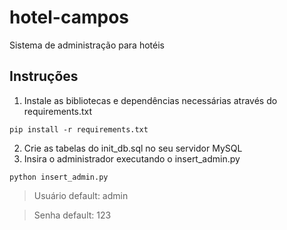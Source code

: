 # hotel-campos
Sistema de administração para hotéis

## Instruções
1. Instale as bibliotecas e dependências necessárias através do requirements.txt
```
pip install -r requirements.txt
```
   
2. Crie as tabelas do init_db.sql no seu servidor MySQL
3. Insira o administrador executando o insert_admin.py
```
python insert_admin.py
```
   > Usuário default: admin
   
   > Senha default: 123
